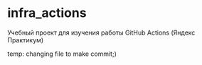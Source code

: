 # infra_actions
Учебный проект для изучения работы GitHub Actions (Яндекс Практикум)

temp: changing file to make commit;)